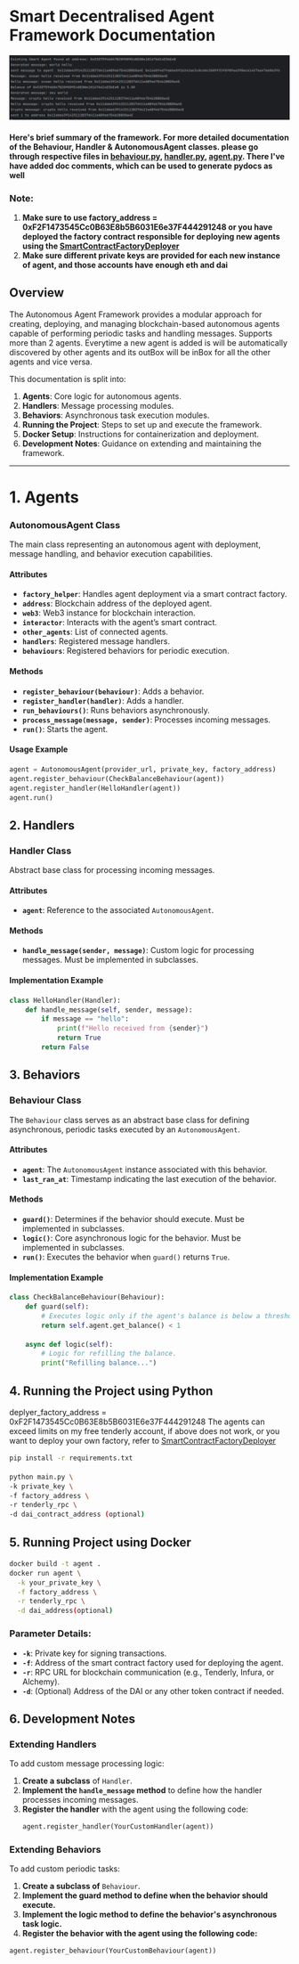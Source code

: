 # Smart Decentralised Agent Framework Documentation

![Sample Agent](https://github.com/krrakash/smart-agent/blob/main/sample.png)

#### Here's brief summary of the framework. For more detailed documentation of the Behaviour, Handler & AutonomousAgent classes. please go through respective files in [behaviour.py](https://github.com/krrakash/smart-agent/blob/main/behaviours/behaviour.py), [handler.py](https://github.com/krrakash/smart-agent/blob/main/handlers/handler.py), [agent.py](https://github.com/krrakash/smart-agent/blob/main/agent.py). There I've have added doc comments, which can be used to generate pydocs as well

### Note: 
1. **Make sure to use factory_address = 0xF2F1473545Cc0B63E8b5B6031E6e37F444291248 or you have deployed the factory contract responsible for deploying new agents using the [SmartContractFactoryDeployer](https://github.com/krrakash/SmartAgentFactoryDeployer)**
2. **Make sure different private keys are provided for each new instance of agent, and those accounts have enough eth and dai**

## Overview

The Autonomous Agent Framework provides a modular approach for creating, deploying, and managing blockchain-based
autonomous agents capable of performing periodic tasks and handling messages. Supports more than 2 agents. Everytime a
new agent is added is will be automatically discovered by other agents and its outBox will be inBox for all the other
agents and vice versa.

This documentation is split into:

1. **Agents**: Core logic for autonomous agents.
2. **Handlers**: Message processing modules.
3. **Behaviors**: Asynchronous task execution modules.
4. **Running the Project**: Steps to set up and execute the framework.
5. **Docker Setup**: Instructions for containerization and deployment.
6. **Development Notes**: Guidance on extending and maintaining the framework.

---

# 1. Agents

### AutonomousAgent Class

The main class representing an autonomous agent with deployment, message handling, and behavior execution capabilities.

#### **Attributes**

- **`factory_helper`**: Handles agent deployment via a smart contract factory.
- **`address`**: Blockchain address of the deployed agent.
- **`web3`**: Web3 instance for blockchain interaction.
- **`interactor`**: Interacts with the agent’s smart contract.
- **`other_agents`**: List of connected agents.
- **`handlers`**: Registered message handlers.
- **`behaviours`**: Registered behaviors for periodic execution.

#### **Methods**

- **`register_behaviour(behaviour)`**: Adds a behavior.
- **`register_handler(handler)`**: Adds a handler.
- **`run_behaviours()`**: Runs behaviors asynchronously.
- **`process_message(message, sender)`**: Processes incoming messages.
- **`run()`**: Starts the agent.

#### **Usage Example**

```python
agent = AutonomousAgent(provider_url, private_key, factory_address)
agent.register_behaviour(CheckBalanceBehaviour(agent))
agent.register_handler(HelloHandler(agent))
agent.run()
```

## 2. **Handlers**

### Handler Class

Abstract base class for processing incoming messages.

#### **Attributes**

- **`agent`**: Reference to the associated `AutonomousAgent`.

#### **Methods**

- **`handle_message(sender, message)`**: Custom logic for processing messages. Must be implemented in subclasses.

#### **Implementation Example**

```python
class HelloHandler(Handler):
    def handle_message(self, sender, message):
        if message == "hello":
            print(f"Hello received from {sender}")
            return True
        return False
```

## 3. **Behaviors**

### Behaviour Class

The `Behaviour` class serves as an abstract base class for defining asynchronous, periodic tasks executed by
an `AutonomousAgent`.

#### **Attributes**

- **`agent`**: The `AutonomousAgent` instance associated with this behavior.
- **`last_ran_at`**: Timestamp indicating the last execution of the behavior.

#### **Methods**

- **`guard()`**: Determines if the behavior should execute. Must be implemented in subclasses.
- **`logic()`**: Core asynchronous logic for the behavior. Must be implemented in subclasses.
- **`run()`**: Executes the behavior when `guard()` returns `True`.

#### **Implementation Example**

```python
class CheckBalanceBehaviour(Behaviour):
    def guard(self):
        # Executes logic only if the agent's balance is below a threshold.
        return self.agent.get_balance() < 1

    async def logic(self):
        # Logic for refilling the balance.
        print("Refilling balance...")
```

## 4. **Running the Project using Python**

deplyer_factory_address = 0xF2F1473545Cc0B63E8b5B6031E6e37F444291248
The agents can exceed limits on my free tenderly account, if above does not work, or you want to deploy your own factory, refer to [SmartContractFactoryDeployer](https://github.com/krrakash/SmartAgentFactoryDeployer)
```bash
pip install -r requirements.txt

python main.py \
-k private_key \
-f factory_address \
-r tenderly_rpc \
-d dai_contract_address (optional)
```

## 5. **Running Project using Docker**

```bash
docker build -t agent .
docker run agent \
  -k your_private_key \
  -f factory_address \
  -r tenderly_rpc \
  -d dai_address(optional)
```

### Parameter Details:

- **`-k`**: Private key for signing transactions.
- **`-f`**: Address of the smart contract factory used for deploying the agent.
- **`-r`**: RPC URL for blockchain communication (e.g., Tenderly, Infura, or Alchemy).
- **`-d`**: (Optional) Address of the DAI or any other token contract if needed.

## 6. **Development Notes**

### Extending Handlers

To add custom message processing logic:

1. **Create a subclass** of `Handler`.
2. **Implement the `handle_message` method** to define how the handler processes incoming messages.
3. **Register the handler** with the agent using the following code:
   ```python
   agent.register_handler(YourCustomHandler(agent))

### Extending Behaviors

To add custom periodic tasks:

1. **Create a subclass of** `Behaviour`.
2. **Implement the guard method to define when the behavior should execute.**
3. **Implement the logic method to define the behavior's asynchronous task logic.**
4. **Register the behavior with the agent using the following code:**
```python
agent.register_behaviour(YourCustomBehaviour(agent))
```
